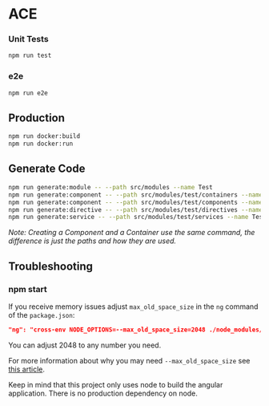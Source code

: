 # ACE

### Unit Tests

```bash
npm run test
```

### e2e

```bash
npm run e2e
```

## Production

```bash
npm run docker:build
npm run docker:run
```

## Generate Code

```bash
npm run generate:module -- --path src/modules --name Test
npm run generate:component -- --path src/modules/test/containers --name Test
npm run generate:component -- --path src/modules/test/components --name Test
npm run generate:directive -- --path src/modules/test/directives --name Test
npm run generate:service -- --path src/modules/test/services --name Test
```

_Note: Creating a Component and a Container use the same command,
the difference is just the paths and how they are used._

## Troubleshooting

### npm start

If you receive memory issues adjust
`max_old_space_size` in the `ng` command of the `package.json`:

```json
"ng": "cross-env NODE_OPTIONS=--max_old_space_size=2048 ./node_modules/.bin/ng",
```

You can adjust 2048 to any number you need.

For more information about why you may need `--max_old_space_size`
see [this article](https://medium.com/@ashleydavis75/node-js-memory-limitations-30d3fe2664c0).

Keep in mind that this project only uses node to build the angular application.
There is no production dependency on node.
